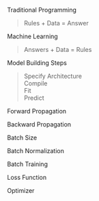 Traditional Programming
> Rules + Data = Answer

Machine Learning
> Answers + Data = Rules

Model Building Steps
> Specify Architecture<br>Compile<br>Fit<br>Predict

Forward Propagation

Backward Propagation

Batch Size

Batch Normalization

Batch Training

Loss Function

Optimizer
